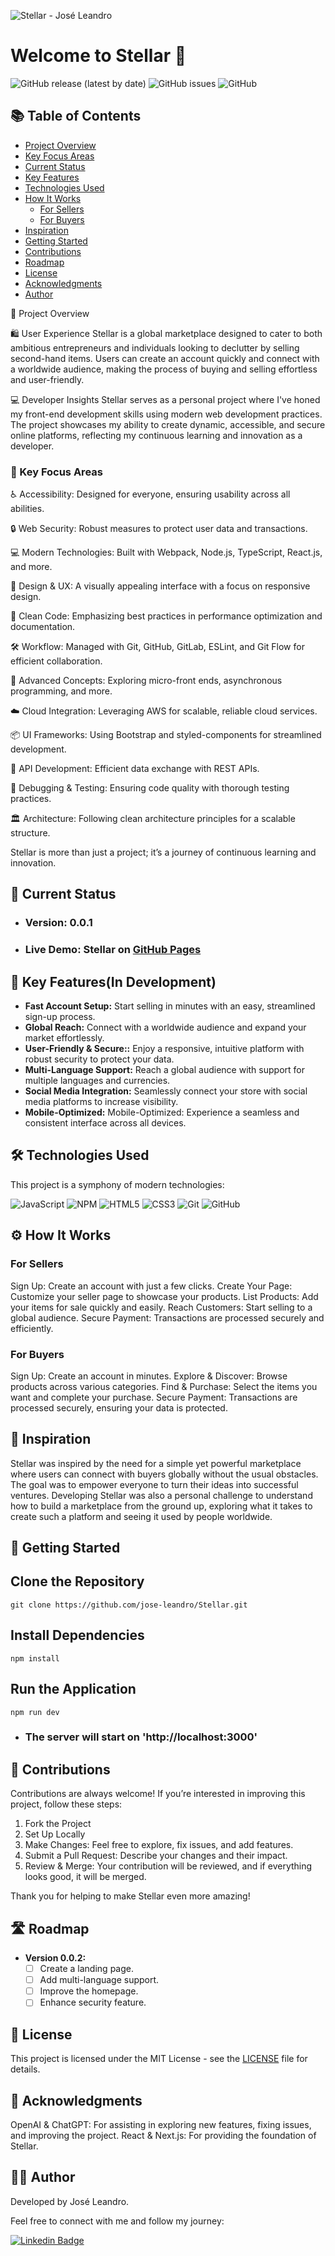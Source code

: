 ![Stellar - José Leandro](https://github.com/user-attachments/assets/4af167c1-f310-48ce-b69c-fb81d8f5722a)

# Welcome to Stellar 🌟
 ![GitHub release (latest by date)](https://img.shields.io/github/v/release/jose-leandro/Stellar)
![GitHub issues](https://img.shields.io/github/issues/jose-leandro/Stellar)
![GitHub](https://img.shields.io/github/license/jose-leandro/Stellar)

## 📚 Table of Contents
- [Project Overview](#project-overview)
- [Key Focus Areas](#key-focus-areas)
- [Current Status](#current-status)
- [Key Features](#key-features)
- [Technologies Used](#technologies-used)
- [How It Works](#how-it-works)
   - [For Sellers](#for-Sellers)
   - [For Buyers ](#for-buyers)
- [Inspiration](#inspiration)
- [Getting Started](#getting-started)
- [Contributions](#contributions)
- [Roadmap](#roadmap)
- [License](#license)
- [Acknowledgments](#acknowledgments)
- [Author](#author)

🎯 Project Overview

🛍️ User Experience
Stellar is a global marketplace designed to cater to both ambitious entrepreneurs and individuals looking to declutter by selling second-hand items. Users can create an account quickly and connect with a worldwide audience, making the process of buying and selling effortless and user-friendly.

💻 Developer Insights
Stellar serves as a personal project where I've honed my front-end development skills using modern web development practices. The project showcases my ability to create dynamic, accessible, and secure online platforms, reflecting my continuous learning and innovation as a developer.

### 🔧 Key Focus Areas
♿ Accessibility: Designed for everyone, ensuring usability across all abilities.

🔒 Web Security: Robust measures to protect user data and transactions.

💻 Modern Technologies: Built with Webpack, Node.js, TypeScript, React.js, and more.

🎨 Design & UX: A visually appealing interface with a focus on responsive design.

🧼 Clean Code: Emphasizing best practices in performance optimization and documentation.

🛠️ Workflow: Managed with Git, GitHub, GitLab, ESLint, and Git Flow for efficient collaboration.

🚀 Advanced Concepts: Exploring micro-front ends, asynchronous programming, and more.

☁️ Cloud Integration: Leveraging AWS for scalable, reliable cloud services.

📦 UI Frameworks: Using Bootstrap and styled-components for streamlined development.

🔗 API Development: Efficient data exchange with REST APIs.

🐞 Debugging & Testing: Ensuring code quality with thorough testing practices.

🏛️ Architecture: Following clean architecture principles for a scalable structure.

Stellar is more than just a project; it’s a journey of continuous learning and innovation.


## 🚀 Current Status

* ### Version: 0.0.1
* ### Live Demo: Stellar on [GitHub Pages](https://jose-leandro.github.io/Stellar/)

 ## 🌟 Key Features(In Development)
 
- **Fast Account Setup:** Start selling in minutes with an easy, streamlined sign-up process.
- **Global Reach:**  Connect with a worldwide audience and expand your market effortlessly.
- **User-Friendly & Secure::**  Enjoy a responsive, intuitive platform with robust security to protect your data.
- **Multi-Language Support:**  Reach a global audience with support for multiple languages and currencies.
- **Social Media Integration:** Seamlessly connect your store with social media platforms to increase visibility.
- **Mobile-Optimized:** Mobile-Optimized: Experience a seamless and consistent interface across all devices.
 
## 🛠️ Technologies Used
This project is a symphony of modern technologies:

![JavaScript](https://img.shields.io/badge/javascript-%23323330.svg?style=for-the-badge&logo=javascript&logoColor=%23F7DF1E) ![NPM](https://img.shields.io/badge/NPM-%23CB3837.svg?style=for-the-badge&logo=npm&logoColor=white)  ![HTML5](https://img.shields.io/badge/html5-%23E34F26.svg?style=for-the-badge&logo=html5&logoColor=white)  ![CSS3](https://img.shields.io/badge/css3-%231572B6.svg?style=for-the-badge&logo=css3&logoColor=white)  ![Git](https://img.shields.io/badge/git-%23F05033.svg?style=for-the-badge&logo=git&logoColor=white) ![GitHub](https://img.shields.io/badge/github-%23121011.svg?style=for-the-badge&logo=github&logoColor=white) 

## ⚙️ How It Works

### For Sellers
Sign Up: Create an account with just a few clicks.
Create Your Page: Customize your seller page to showcase your products.
List Products: Add your items for sale quickly and easily.
Reach Customers: Start selling to a global audience.
Secure Payment: Transactions are processed securely and efficiently.

### For Buyers
Sign Up: Create an account in minutes.
Explore & Discover: Browse products across various categories.
Find & Purchase: Select the items you want and complete your purchase.
Secure Payment: Transactions are processed securely, ensuring your data is protected.

## 🌱 Inspiration
Stellar was inspired by the need for a simple yet powerful marketplace where users can connect with buyers globally without the usual obstacles. The goal was to empower everyone to turn their ideas into successful ventures. Developing Stellar was also a personal challenge to understand how to build a marketplace from the ground up, exploring what it takes to create such a platform and seeing it used by people worldwide.

## 🚀 Getting Started

## Clone the Repository
    git clone https://github.com/jose-leandro/Stellar.git

## Install Dependencies
    npm install
    
## Run the Application
    npm run dev
    
* ### The server will start on 'http://localhost:3000'

## 🤝 Contributions
Contributions are always welcome! If you’re interested in improving this project, follow these steps:

1. Fork the Project
2. Set Up Locally
3. Make Changes: Feel free to explore, fix issues, and add features.
4. Submit a Pull Request: Describe your changes and their impact.
5. Review & Merge: Your contribution will be reviewed, and if everything looks good, it will be merged.

Thank you for helping to make Stellar even more amazing!

  ## 🛣️ Roadmap
- **Version 0.0.2:**
  - [ ] Create a landing page.
  - [ ] Add multi-language support.
  - [ ] Improve the homepage.
  - [ ]  Enhance security feature.

## 📄 License
This project is licensed under the MIT License - see the [LICENSE](LICENSE) file for details.

## 🙏 Acknowledgments
OpenAI & ChatGPT: For assisting in exploring new features, fixing issues, and improving the project.
React & Next.js: For providing the foundation of Stellar.

## 👨‍💻 Author
Developed by José Leandro.

Feel free to connect with me and follow my journey:

 [![Linkedin Badge](https://img.shields.io/badge/-Leandro-blue?style=flat-square&logo=Linkedin&logoColor=white&link=https://www.linkedin.com/in/tgmarinho/)](https://www.linkedin.com/in/josé-leandro-do-nascimento/) 

 
